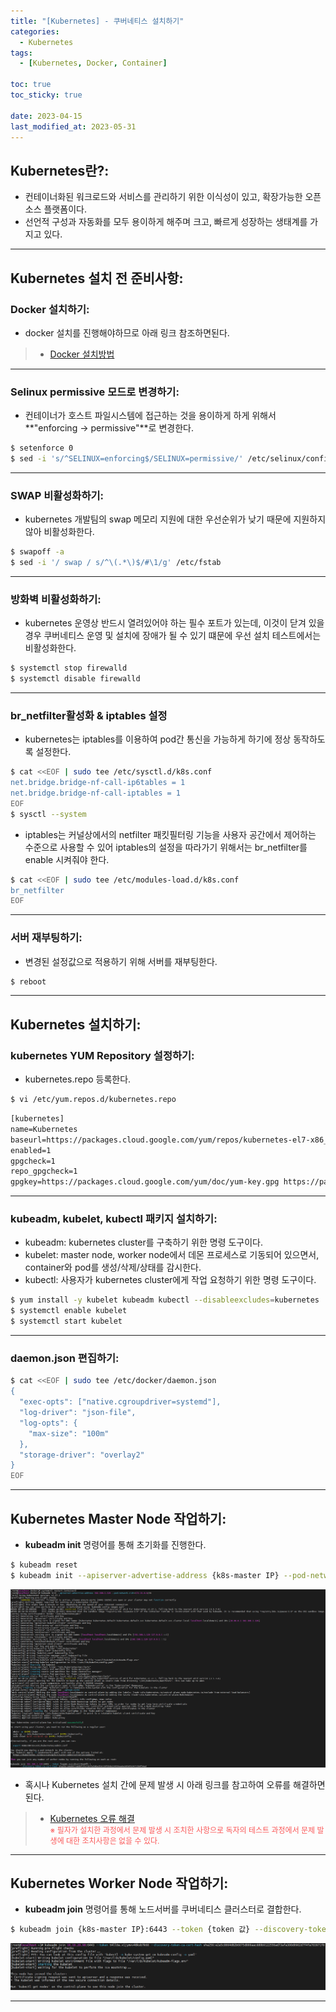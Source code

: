 ```yaml
---
title: "[Kubernetes] - 쿠버네티스 설치하기"
categories:
  - Kubernetes
tags:
  - [Kubernetes, Docker, Container]

toc: true
toc_sticky: true

date: 2023-04-15
last_modified_at: 2023-05-31
---
```


## Kubernetes란?:
- 컨테이너화된 워크로드와 서비스를 관리하기 위한 이식성이 있고, 확장가능한 오픈소스 플랫폼이다.
- 선언적 구성과 자동화를 모두 용이하게 해주며 크고, 빠르게 성장하는 생태계를 가지고 있다.

* * *

## Kubernetes 설치 전 준비사항:
### Docker 설치하기:
- docker 설치를 진행해야하므로 아래 링크 참조하면된다.
> * [Docker 설치방법](https://hwangyoonjae.github.io/docker/Docker-Docker-%EC%84%A4%EC%B9%98%ED%95%98%EA%B8%B0/ "Docker 설치방법")

* * *

### Selinux permissive 모드로 변경하기:
- 컨테이너가 호스트 파일시스템에 접근하는 것을 용이하게 하게 위해서 **"enforcing -> permissive"**로 변경한다.
```bash
$ setenforce 0
$ sed -i 's/^SELINUX=enforcing$/SELINUX=permissive/' /etc/selinux/config
```

* * *

### SWAP 비활성화하기:
- kubernetes 개발팀의 swap 메모리 지원에 대한 우선순위가 낮기 때문에 지원하지 않아 비활성화한다.
```bash
$ swapoff -a
$ sed -i '/ swap / s/^\(.*\)$/#\1/g' /etc/fstab
```

* * *

### 방화벽 비활성화하기:
- kubernetes 운영상 반드시 열려있어야 하는 필수 포트가 있는데, 이것이 닫겨 있을 경우 쿠버네티스 운영 및 설치에 장애가 될 수 있기 떄문에 우선 설치 테스트에서는 비활성화한다.
```bash
$ systemctl stop firewalld
$ systemctl disable firewalld
```

* * *

### br_netfilter활성화 & iptables 설정
- kubernetes는 iptables를 이용하여 pod간 통신을 가능하게 하기에 정상 동작하도록 설정한다.
```bash
$ cat <<EOF | sudo tee /etc/sysctl.d/k8s.conf
net.bridge.bridge-nf-call-ip6tables = 1
net.bridge.bridge-nf-call-iptables = 1
EOF
$ sysctl --system
```

- iptables는 커널상에서의 netfilter 패킷필터링 기능을 사용자 공간에서 제어하는 수준으로 사용할 수 있어 iptables의 설정을 따라가기 위해서는 br_netfilter를 enable 시켜줘야 한다.
```bash
$ cat <<EOF | sudo tee /etc/modules-load.d/k8s.conf
br_netfilter
EOF
```

* * *

### 서버 재부팅하기:
- 변경된 설정값으로 적용하기 위해 서버를 재부팅한다.
```bash
$ reboot
```

* * *

## Kubernetes 설치하기:
### kubernetes YUM Repository 설정하기:
- kubernetes.repo 등록한다.
```bash
$ vi /etc/yum.repos.d/kubernetes.repo
```
```html
[kubernetes]
name=Kubernetes
baseurl=https://packages.cloud.google.com/yum/repos/kubernetes-el7-x86_64
enabled=1
gpgcheck=1
repo_gpgcheck=1
gpgkey=https://packages.cloud.google.com/yum/doc/yum-key.gpg https://packages.cloud.google.com/yum/doc/rpm-package-key.gpg
```

* * *

### kubeadm, kubelet, kubectl 패키지 설치하기:
- kubeadm: kubernetes cluster를 구축하기 위한 명령 도구이다.
- kubelet: master node, worker node에서 데몬 프로세스로 기동되어 있으면서, container와 pod를 생성/삭제/상태를 감시한다.
- kubectl: 사용자가 kubernetes cluster에게 작업 요청하기 위한 명령 도구이다.
```bash
$ yum install -y kubelet kubeadm kubectl --disableexcludes=kubernetes
$ systemctl enable kubelet
$ systemctl start kubelet
```

* * *

### daemon.json 편집하기:
```bash
$ cat <<EOF | sudo tee /etc/docker/daemon.json
{
  "exec-opts": ["native.cgroupdriver=systemd"],
  "log-driver": "json-file",
  "log-opts": {
    "max-size": "100m"
  },
  "storage-driver": "overlay2"
}
EOF
```

* * *

## Kubernetes Master Node 작업하기:
- **kubeadm init** 명령어를 통해 초기화를 진행한다.
```bash
$ kubeadm reset
$ kubeadm init --apiserver-advertise-address {k8s-master IP} --pod-network-cidr=172.16.0.0/16
```
[![Master Node 구성완료](/assets/images/kubernetes/Master%20Node%20%EA%B5%AC%EC%84%B1%EC%99%84%EB%A3%8C.PNG)](/assets/images/kubernetes/Master%20Node%20%EA%B5%AC%EC%84%B1%EC%99%84%EB%A3%8C.PNG)

- 혹시나 Kubernetes 설치 간에 문제 발생 시 아래 링크를 참고하여 오류를 해결하면된다.
> * [Kubernetes 오류 해결](https://hwangyoonjae.github.io/kubernetes/Kubernetes-쿠버네티스-설치-중-오류-해결하기/ "Kubernetes 오류 해결")<br>
<span style="color:#FA5858; font-size:12px">※ 필자가 설치한 과정에서 문제 발생 시 조치한 사항으로 독자의 테스트 과정에서 문제 발생에 대한 조치사항은 없을 수 있다.</span>

* * *

## Kubernetes Worker Node 작업하기:
- **kubeadm join** 명령어를 통해 노드서버를 쿠버네티스 클러스터로 결합한다.
```bash
$ kubeadm join {k8s-master IP}:6443 --token {token 값} --discovery-token-ca-cert-hash {hash 값}
```
[![Worker Node 구성완료](/assets/images/kubernetes/Worker%20Node%20%EA%B5%AC%EC%84%B1%EC%99%84%EB%A3%8C.PNG)](/assets/images/kubernetes/Worker%20Node%20%EA%B5%AC%EC%84%B1%EC%99%84%EB%A3%8C.PNG)

* * *